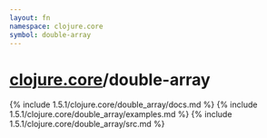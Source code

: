 ```yaml
---
layout: fn
namespace: clojure.core
symbol: double-array
---
```


# [clojure.core](../)/double-array

{% include 1.5.1/clojure.core/double_array/docs.md %}
{% include 1.5.1/clojure.core/double_array/examples.md %}
{% include 1.5.1/clojure.core/double_array/src.md %}

